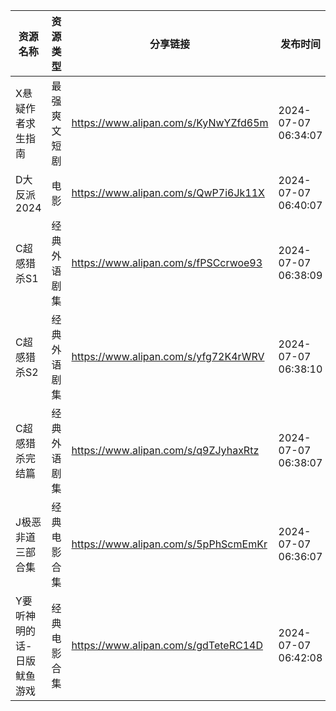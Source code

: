 | 资源名称           | 资源类型   | 分享链接                                 | 发布时间                |
| -------------- | ------ | ------------------------------------ | ------------------- |
| X悬疑作者求生指南      | 最强爽文短剧 | https://www.alipan.com/s/KyNwYZfd65m | 2024-07-07 06:34:07 |
| D大反派2024       | 电影     | https://www.alipan.com/s/QwP7i6Jk11X | 2024-07-07 06:40:07 |
| C超感猎杀S1        | 经典外语剧集 | https://www.alipan.com/s/fPSCcrwoe93 | 2024-07-07 06:38:09 |
| C超感猎杀S2        | 经典外语剧集 | https://www.alipan.com/s/yfg72K4rWRV | 2024-07-07 06:38:10 |
| C超感猎杀完结篇       | 经典外语剧集 | https://www.alipan.com/s/q9ZJyhaxRtz | 2024-07-07 06:38:07 |
| J极恶非道三部合集      | 经典电影合集 | https://www.alipan.com/s/5pPhScmEmKr | 2024-07-07 06:36:07 |
| Y要听神明的话-日版鱿鱼游戏 | 经典电影合集 | https://www.alipan.com/s/gdTeteRC14D | 2024-07-07 06:42:08 |
